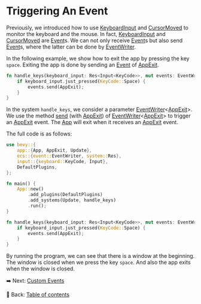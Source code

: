 # Triggering An Event

Previously, we introduced how to use [KeyboardInput](https://docs.rs/bevy/latest/bevy/input/keyboard/struct.KeyboardInput.html) and [CursorMoved](https://docs.rs/bevy/latest/bevy/window/struct.CursorMoved.html) to monitor the keyboard and the mouse.
In fact, [KeyboardInput](https://docs.rs/bevy/latest/bevy/input/keyboard/struct.KeyboardInput.html) and [CursorMoved](https://docs.rs/bevy/latest/bevy/window/struct.CursorMoved.html) are [Event](https://docs.rs/bevy/latest/bevy/ecs/event/trait.Event.html)s.
We can not only receive [Event](https://docs.rs/bevy/latest/bevy/ecs/event/trait.Event.html)s but also send [Event](https://docs.rs/bevy/latest/bevy/ecs/event/trait.Event.html)s, where the latter can be done by [EventWriter](https://docs.rs/bevy/latest/bevy/ecs/event/struct.EventWriter.html).

In the following example, we show how to exit the app by pressing the key `space`.
Exiting the app is done by sending an [Event](https://docs.rs/bevy/latest/bevy/ecs/event/trait.Event.html) of [AppExit](https://docs.rs/bevy/latest/bevy/app/struct.AppExit.html).

```rust
fn handle_keys(keyboard_input: Res<Input<KeyCode>>, mut events: EventWriter<AppExit>) {
    if keyboard_input.just_pressed(KeyCode::Space) {
        events.send(AppExit);
    }
}
```

In the system `handle_keys`, we consider a parameter [EventWriter](https://docs.rs/bevy/latest/bevy/ecs/event/struct.EventWriter.html)<[AppExit](https://docs.rs/bevy/latest/bevy/app/struct.AppExit.html)>.
We use the method [send](https://docs.rs/bevy/latest/bevy/ecs/event/struct.EventWriter.html#method.send) (with [AppExit](https://docs.rs/bevy/latest/bevy/app/struct.AppExit.html)) of [EventWriter](https://docs.rs/bevy/latest/bevy/ecs/event/struct.EventWriter.html)<[AppExit](https://docs.rs/bevy/latest/bevy/app/struct.AppExit.html)> to trigger an [AppExit](https://docs.rs/bevy/latest/bevy/app/struct.AppExit.html) event.
The [App](https://docs.rs/bevy/latest/bevy/app/struct.App.html) will exit when it receives an [AppExit](https://docs.rs/bevy/latest/bevy/app/struct.AppExit.html) event.

The full code is as follows:

```rust
use bevy::{
    app::{App, AppExit, Update},
    ecs::{event::EventWriter, system::Res},
    input::{keyboard::KeyCode, Input},
    DefaultPlugins,
};

fn main() {
    App::new()
        .add_plugins(DefaultPlugins)
        .add_systems(Update, handle_keys)
        .run();
}

fn handle_keys(keyboard_input: Res<Input<KeyCode>>, mut events: EventWriter<AppExit>) {
    if keyboard_input.just_pressed(KeyCode::Space) {
        events.send(AppExit);
    }
}
```

By running the program, we can see that there is a window at the beginning.
The window is closed when we press the key `space`.
And also the app exits when the window is closed.

:arrow_right:  Next: [Custom Events](./custom_events.md)

:blue_book: Back: [Table of contents](./../README.md)
